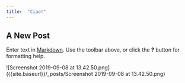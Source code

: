 ```yaml
---
title:  "Ciao!"
---
```


## A New Post

Enter text in [Markdown](http://daringfireball.net/projects/markdown/). Use the toolbar above, or click the **?** button for formatting help.

![Screenshot 2019-09-08 at 13.42.50.png]({{site.baseurl}}/_posts/Screenshot 2019-09-08 at 13.42.50.png)

